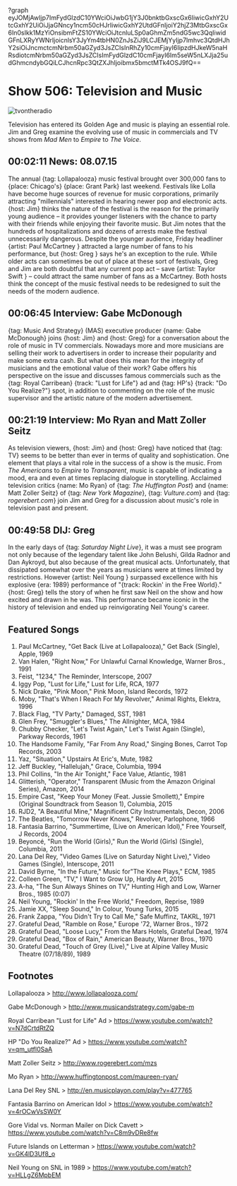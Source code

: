 ?graph eyJOMjAwIjp7ImFydGlzdC10YWciOiJwbG1jY3J0bnktbGxscGx6IiwicGxhY2UtcGxhY2UiOiJjaGNncy1ncm50cHJrIiwicGxhY2UtdGFnIjoiY2hjZ3MtbGxscGx6In0sIkk1MzYiOnsibmFtZS10YWciOiJtcnluLSp0aGhmZm5ndG5wc3QqIiwidGFnLXRyYWNrIjoicnlsY3JyYm4tbHN0ZnJsZiJ9LCJEMjYyIjp7Imhvc3QtdHJhY2siOiJncmctcmNrbm50aGZyd3JsZCIsInRhZy10cmFjayI6IipzdHJkeW5naHRsdiotcmNrbm50aGZyd3JsZCIsImFydGlzdC10cmFjayI6Im5seW5nLXJja25udGhmcndybGQiLCJhcnRpc3QtZXJhIjoibmx5bmctMTk4OSJ9fQ==

# Show 506: Television and Music

![tvontheradio](http://sound-images.s3.amazonaws.com/images/2015/tvontheradio_web.jpg)

Television has entered its Golden Age and music is playing an essential role. Jim and Greg examine the evolving use of music in commercials and TV shows from *Mad Men* to *Empire* to *The Voice*.


## 00:02:11 News: 08.07.15
The annual {tag: Lollapalooza} music festival brought over 300,000 fans to {place: Chicago's} {place: Grant Park} last weekend. Festivals like Lolla have become huge sources of revenue for music corporations, primarily attracting "millennials" interested in hearing newer pop and electronic acts. {host:  Jim} thinks the nature of the festival is the reason for the primarily young audience – it provides younger listeners with the chance to party with their friends while enjoying their favorite music. But Jim notes that the hundreds of hospitalizations and dozens of arrests make the festival unnecessarily dangerous. Despite the younger audience, Friday headliner {artist: Paul McCartney } attracted a large number of fans to his performance, but {host: Greg } says he's an exception to the rule. While older acts can sometimes be out of place at these sort of festivals, Greg and Jim are both doubtful that any current pop act – save {artist: Taylor Swift } – could attract the same number of fans as a McCartney. Both hosts think the concept of the music festival needs to be redesigned to suit the needs of the modern audience. 


## 00:06:45 Interview: Gabe McDonough
{tag: Music And Strategy} (MAS) executive producer {name: Gabe McDonough} joins {host: Jim} and {host: Greg} for a conversation about the role of music in TV commercials. Nowadays more and more musicians are selling their work to advertisers in order to increase their popularity and make some extra cash. But what does this mean for the integrity of musicians and the emotional value of their work? Gabe offers his perspective on the issue and discusses famous commercials such as the {tag: Royal Carribean} {track: "Lust for Life"} ad and {tag: HP's} {track: "Do You Realize?"} spot, in addition to commenting on the role of the music supervisor and the artistic nature of the modern advertisement. 


## 00:21:19 Interview: Mo Ryan and Matt Zoller Seitz

As television viewers, {host: Jim} and {host: Greg} have noticed that {tag: TV} seems to be better than ever in terms of quality and sophistication. One element that plays a vital role in the success of a show is the music. From *The Americans* to *Empire* to *Transparent*, music is capable of indicating a mood, era and even at times replacing dialogue in storytelling. Acclaimed television critics {name: Mo Ryan} of {tag: *The Huffington Post*} and {name: Matt Zoller Seitz} of {tag: *New York Magazine*},  {tag: *Vulture.com*} and {tag: *rogerebert.com*} join Jim and Greg for a discussion about music's role in television past and present.

## 00:49:58 DIJ: Greg

In the early days of {tag: *Saturday Night Live*}, it was a must see program not only because of the legendary talent like John Belushi, Gilda Radnor and Dan Aykroyd, but also because of the great musical acts. Unfortunately, that dissipated somewhat over the years as musicians were at times limited by restrictions. However {artist: Neil Young } surpassed excellence with his explosive {era: 1989} performance of "{track: Rockin' in the Free World}." {host: Greg} tells the story of when he first saw Neil on the show and how excited and drawn in he was. This performance became iconic in the history of television and ended up reinvigorating Neil Young's career. 

## Featured Songs
1. Paul McCartney, "Get Back (Live at Lollapalooza)," Get Back (Single), Apple, 1969 
2. Van Halen, "Right Now," For Unlawful Carnal Knowledge, Warner Bros., 1991 
3. Feist, "1234," The Reminder, Interscope, 2007 
4. Iggy Pop, "Lust for Life," Lust for Life, RCA, 1977 
5. Nick Drake, "Pink Moon," Pink Moon, Island Records, 1972 
6. Moby, "That's When I Reach For My Revolver," Animal Rights, Elektra, 1996 
7. Black Flag, "TV Party," Damaged, SST, 1981 
8. Glen Frey, "Smuggler's Blues," The Allnighter, MCA, 1984 
9. Chubby Checker, "Let's Twist Again," Let's Twist Again (Single), Parkway Records, 1961 
10. The Handsome Family, "Far From Any Road," Singing Bones, Carrot Top Records, 2003 
11. Yaz, "Situation," Upstairs At Eric's, Mute, 1982 
12. Jeff Buckley, "Hallelujah," Grace, Columbia, 1994 
13. Phil Collins, "In the Air Tonight," Face Value, Atlantic, 1981 
14. Glitterish, "Operator," Transparent (Music from the Amazon Original Series), Amazon, 2014 
15. Empire Cast, "Keep Your Money (Feat. Jussie Smollett)," Empire (Original Soundtrack from Season 1), Columbia, 2015 
16. RJD2, "A Beautiful Mine," Magnificent City Instrumentals, Decon, 2006 
17. The Beatles, "Tomorrow Never Knows," Revolver, Parlophone, 1966 
18. Fantasia Barrino, "Summertime, (Live on American Idol)," Free Yourself, J Records, 2004 
19. Beyoncé, "Run the World (Girls)," Run the World (Girls) (Single), Columbia, 2011 
20. Lana Del Rey, "Video Games (Live on Saturday Night Live)," Video Games (Single), Interscope, 2011 
21. David Byrne, "In the Future," Music for"The Knee Plays," ECM, 1985 
22. Colleen Green, "TV," I Want to Grow Up, Hardly Art, 2015 
23. A-ha, "The Sun Always Shines on TV," Hunting High and Low, Warner Bros., 1985 (0:07)
24. Neil Young, "Rockin' In the Free World," Freedom, Reprise, 1989 
25. Jamie XX, "Sleep Sound," In Colour, Young Turks, 2015
26. Frank Zappa, "You Didn't Try to Call Me," Safe Muffinz, TAKRL, 1971 
27. Grateful Dead, "Ramble on Rose," Europe '72, Warner Bros., 1972 
28. Grateful Dead, "Loose Lucy," From the Mars Hotels, Grateful Dead, 1974 
29. Grateful Dead, "Box of Rain," American Beauty, Warner Bros., 1970 
30. Grateful Dead, "Touch of Grey (Live)," Live at Alpine Valley Music Theatre (07/18/89), 1989





## Footnotes

Lollapalooza > http://www.lollapalooza.com/

Gabe McDonough > http://www.musicandstrategy.com/gabe-m

Royal Carribean "Lust for Life" Ad > https://www.youtube.com/watch?v=N7dCrtdRtZQ

HP "Do You Realize?" Ad > https://www.youtube.com/watch?v=qm_utfl0SaA

Matt Zoller Seitz > http://www.rogerebert.com/mzs

Mo Ryan > http://www.huffingtonpost.com/maureen-ryan/

Lana Del Rey SNL > http://en.musicplayon.com/play?v=477765

Fantasia Barrino on American Idol > https://www.youtube.com/watch?v=4rOCwVsSW0Y

Gore Vidal vs. Norman Mailer on Dick Cavett > https://www.youtube.com/watch?v=C8m9vDRe8fw

Future Islands on Letterman > https://www.youtube.com/watch?v=GK4lD3Uf8_o

Neil Young on SNL in 1989 > https://www.youtube.com/watch?v=HLLgZ6MpbEM